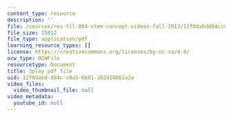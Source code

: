```yaml
---
content_type: resource
description: ''
file: /courses/res-tll-004-stem-concept-videos-fall-2013/12f0dabdd84cc0a56b81102d10861a2a_8r_cJIHv3A0.pdf
file_size: 25812
file_type: application/pdf
learning_resource_types: []
license: https://creativecommons.org/licenses/by-nc-sa/4.0/
ocw_type: OCWFile
resourcetype: Document
title: 3play pdf file
uid: 12f0dabd-d84c-c0a5-6b81-102d10861a2a
video_files:
  video_thumbnail_file: null
video_metadata:
  youtube_id: null
---
```


